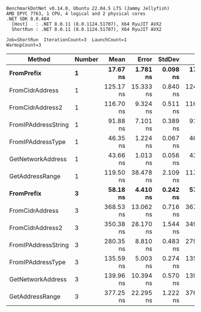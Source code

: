 ```

BenchmarkDotNet v0.14.0, Ubuntu 22.04.5 LTS (Jammy Jellyfish)
AMD EPYC 7763, 1 CPU, 4 logical and 2 physical cores
.NET SDK 8.0.404
  [Host]   : .NET 8.0.11 (8.0.1124.51707), X64 RyuJIT AVX2
  ShortRun : .NET 8.0.11 (8.0.1124.51707), X64 RyuJIT AVX2

Job=ShortRun  IterationCount=3  LaunchCount=1  
WarmupCount=3  

```
| Method              | Number | Mean      | Error     | StdDev   | Min       | Max       | Gen0   | Allocated |
|-------------------- |------- |----------:|----------:|---------:|----------:|----------:|-------:|----------:|
| **FromPrefix**          | **1**      |  **17.67 ns** |  **1.781 ns** | **0.098 ns** |  **17.56 ns** |  **17.73 ns** | **0.0007** |      **56 B** |
| FromCidrAddress     | 1      | 125.17 ns | 15.333 ns | 0.840 ns | 124.39 ns | 126.06 ns | 0.0012 |     112 B |
| FromCidrAddress2    | 1      | 116.70 ns |  9.324 ns | 0.511 ns | 116.20 ns | 117.22 ns | 0.0012 |     112 B |
| FromIPAddressString | 1      |  91.88 ns |  7.101 ns | 0.389 ns |  91.63 ns |  92.33 ns | 0.0006 |      56 B |
| FromIPAddressType   | 1      |  46.35 ns |  1.224 ns | 0.067 ns |  46.30 ns |  46.43 ns | 0.0010 |      88 B |
| GetNetworkAddress   | 1      |  43.66 ns |  1.013 ns | 0.056 ns |  43.62 ns |  43.72 ns | 0.0007 |      56 B |
| GetAddressRange     | 1      | 119.50 ns | 38.478 ns | 2.109 ns | 117.35 ns | 121.57 ns | 0.0019 |     168 B |
| **FromPrefix**          | **3**      |  **58.18 ns** |  **4.410 ns** | **0.242 ns** |  **57.90 ns** |  **58.35 ns** | **0.0020** |     **168 B** |
| FromCidrAddress     | 3      | 368.53 ns | 13.062 ns | 0.716 ns | 367.91 ns | 369.31 ns | 0.0038 |     336 B |
| FromCidrAddress2    | 3      | 350.38 ns | 28.170 ns | 1.544 ns | 349.47 ns | 352.16 ns | 0.0038 |     336 B |
| FromIPAddressString | 3      | 280.35 ns |  8.810 ns | 0.483 ns | 279.84 ns | 280.80 ns | 0.0019 |     168 B |
| FromIPAddressType   | 3      | 135.59 ns |  5.003 ns | 0.274 ns | 135.29 ns | 135.83 ns | 0.0031 |     264 B |
| GetNetworkAddress   | 3      | 139.96 ns | 10.394 ns | 0.570 ns | 139.35 ns | 140.47 ns | 0.0019 |     168 B |
| GetAddressRange     | 3      | 377.25 ns | 22.295 ns | 1.222 ns | 376.02 ns | 378.46 ns | 0.0057 |     504 B |
